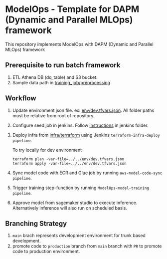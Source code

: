 # ModelOps - Template for DAPM (Dynamic and Parallel MLOps) framework

This repository implements ModelOps with DAPM (Dynamic and Parallel MLOps) framework

## Prerequisite to run batch framework

1. ETL Athena DB (dq_table) and S3 bucket.
2. Sample data path in [training_job/preprocessing](model/training_job/preprocessing/preprocessing.py)

## Workflow

1. Update environment json file. ex: [env/dev.tfvars.json](env/dev.tfvars.json). All folder paths must be relative from root of repository.

2. Configure seed job in jenkins. Follow [instructions](jenkins/Readme.md) in jenkins folder.

3. Deploy infra from [infra/terraform](infra/terraform/) using Jenkins `terraform-infra-deploy pipeline`.

    To try locally for dev environment

    ```shell
    terraform plan -var-file=../../env/dev.tfvars.json
    terraform apply -var-file=../../env/dev.tfvars.json
    ```

4. Sync model code with ECR and Glue job by running `aws-model-code-sync pipeline`.

5. Trigger training step-function by running `ModelOps-model-training pipeline`.

6. Approve model from sagemaker studio to execute inference. Alternatively inference will also run on scheduled basis.

## Branching Strategy

1. `main` brach represents development environment for trunk based development.
2. promote code to `production` branch from `main` branch with `PR` to promote code to production environment.
